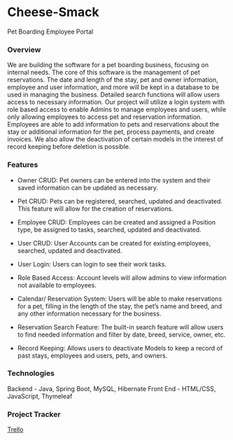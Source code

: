 # Cheese-Smack
Pet Boarding Employee Portal

### Overview
We are building the software for a pet boarding business, focusing on internal needs. The core of this software is the management of pet reservations. The date and length of the stay, pet and owner information, employee and user information, and more will be kept in a database to be used in managing the business. Detailed search functions will allow users access to necessary information. Our project will utilize a login system with role based access to enable Admins to manage employees and users, while only allowing employees to access pet and reservation information. Employees are able to add information to pets and reservations about the stay or additional information for the pet, process payments, and create invoices. We also allow the deactivation of certain models in the interest of record keeping before deletion is possible. 

### Features
- Owner CRUD: Pet owners can be entered into the system and their saved information can be updated as necessary. 

- Pet CRUD: Pets can be registered, searched, updated and deactivated. This feature will allow for the creation of reservations.

- Employee CRUD: Employees can be created and assigned a Position type, be assigned to tasks, searched, updated and deactivated.

- User CRUD: User Accounts can be created for existing employees, searched, updated and deactivated.

- User Login: Users can login to see their work tasks.

- Role Based Access: Account levels will allow admins to view information not available to employees.

- Calendar/ Reservation System: Users will be able to make reservations for a pet, filling in the length of the stay, the pet’s name and breed, and any other information necessary for the business.

- Reservation Search Feature: The built-in search feature will allow users to find needed information and filter by date, breed, service, owner, etc.

- Record Keeping: Allows users to deactivate Models to keep a record of past stays, employees and users, pets, and owners.

### Technologies
Backend - Java, Spring Boot, MySQL, Hibernate
Front End - HTML/CSS, JavaScript, Thymeleaf

### Project Tracker
[Trello](https://trello.com/b/Kk3kZa3g/cheese-smack)


